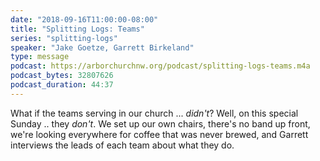 ```yaml
---
date: "2018-09-16T11:00:00-08:00"
title: "Splitting Logs: Teams"
series: "splitting-logs"
speaker: "Jake Goetze, Garrett Birkeland"
type: message
podcast: https://arborchurchnw.org/podcast/splitting-logs-teams.m4a
podcast_bytes: 32807626
podcast_duration: 44:37
---
```


What if the teams serving in our church ... *didn't*? Well, on this special Sunday .. they *don't*. We set up our own
chairs, there's no band up front, we're looking everywhere for coffee that was never brewed, and Garrett interviews the
leads of each team about what they do.

